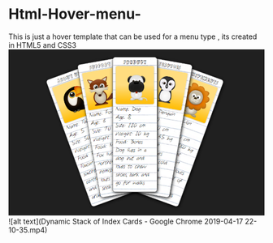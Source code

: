 # Html-Hover-menu-
This is just a hover template that can be used for a menu type , its created in HTML5 and CSS3
![alt text](https://github.com/raj166/Html-Hover-menu-/blob/master/Hover%20menu/over%20view.png?raw=true)
![alt text](Dynamic Stack of Index Cards - Google Chrome 2019-04-17 22-10-35.mp4)

